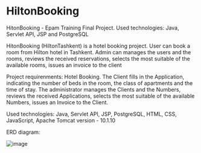 # HiltonBooking
HitonBooking - Epam Training Final Project. Used technologies: Java, Servlet API, JSP and PostgreSQL

HitonBooking (HiltonTashkent) is a hotel booking project. User can book a room from Hilton hotel in Tashkent. Admin can manages the users and the rooms, reviews the received reservations, selects the most suitable of the available rooms, issues an invoice to the client

Project requirenments:
Hotel Booking. The Client fills in the Application, indicating the number of beds in the room, the class of apartments and the time of stay. 
The administrator manages the Clients and the Numbers, reviews the received Applications, selects the most suitable of the available Numbers, issues an Invoice to the Client.

Used technologies:
  Java, Servlet API, JSP, PostgreSQL, HTML, CSS, JavaScript, Apache Tomcat version - 10.1.10

ERD diagram:

![image](https://github.com/AkobirToshtemirov/HiltonBooking/assets/88495573/2390406f-9b56-438c-98de-a6a4c8e306aa)
